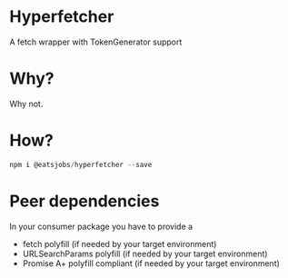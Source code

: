 # Hyperfetcher
A fetch wrapper with TokenGenerator support

# Why?
Why not.

# How?
```javascript
npm i @eatsjobs/hyperfetcher --save
```

# Peer dependencies
In your consumer package you have to provide a 
- fetch polyfill (if needed by your target environment)
- URLSearchParams polyfill (if needed by your target environment)
- Promise A+ polyfill compliant (if needed by your target environment)